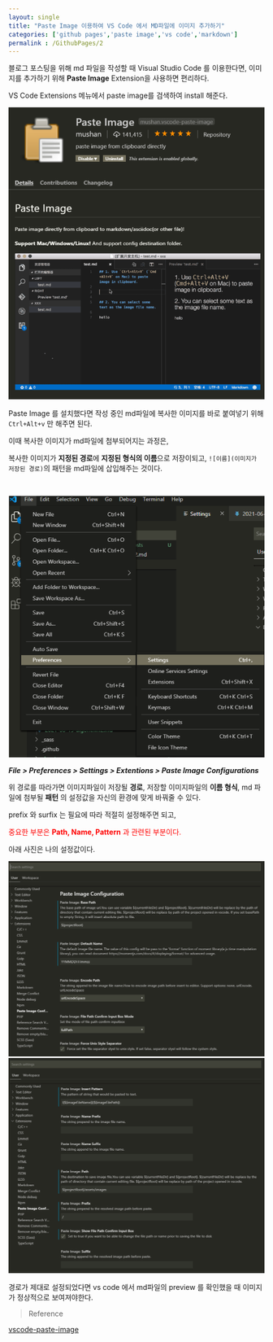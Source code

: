 ```yaml
---
layout: single
title: "Paste Image 이용하여 VS Code 에서 MD파일에 이미지 추가하기"
categories: ['github pages','paste image','vs code','markdown']
permalink : /GithubPages/2
---
```


블로그 포스팅을 위해 md 파일을 작성할 때 Visual Studio Code 를 이용한다면, 이미지를 추가하기 위해 **Paste Image** Extension을 사용하면 편리하다.

VS Code Extensions 메뉴에서 paste image를 검색하여 install 해준다.

![210615141506.png](/assets/images/210615141506.png) 

Paste Image 를 설치했다면 작성 중인 md파일에 복사한 이미지를 바로 붙여넣기 위해 `Ctrl+Alt+v` 만 해주면 된다.

이때 복사한 이미지가 md파일에 첨부되어지는 과정은, 

복사한 이미지가 **지정된 경로**에 **지정된 형식의 이름**으로 저장이되고, `![이름](이미지가 저장된 경로)`의 패턴을 md파일에 삽입해주는 것이다.

<br>

![210618161255.png](/assets/images/210618161255.png)

***File > Preferences > Settings > Extentions > Paste Image Configurations***

위 경로를 따라가면 이미지파일이 저장될 **경로**, 저장할 이미지파일의 **이름 형식**, md 파일에 첨부될 **패턴** 의 설정값을 자신의 환경에 맞게 바꿔줄 수 있다. 

prefix 와 surfix 는 필요에 따라 적절히 설정해주면 되고,

<span style="color:red">중요한 부분은 **Path, Name, Pattern** 과 관련된 부분이다.</span>

아래 사진은 나의 설정값이다.

![210618161343.png](/assets/images/210618161343.png)
![210618161404.png](/assets/images/210618161404.png)

경로가 제대로 설정되었다면 vs code 에서 md파일의 preview 를 확인했을 때 이미지가 정상적으로 보여져야한다. 

>Reference

[vscode-paste-image](https://marketplace.visualstudio.com/items?itemName=mushan.vscode-paste-image)
